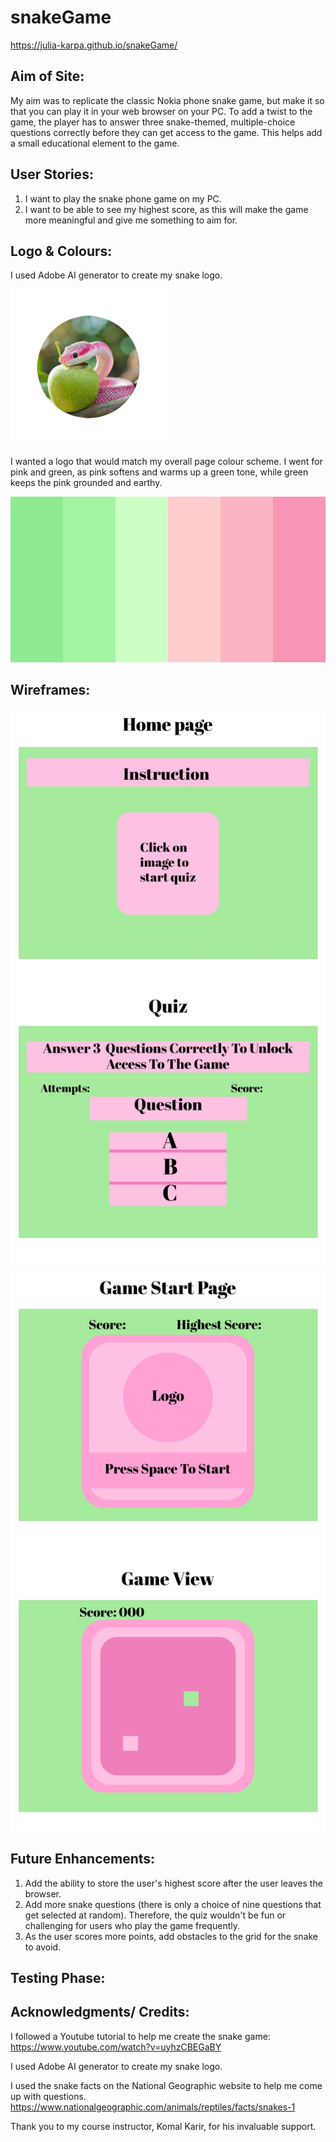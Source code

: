 # snakeGame
 https://julia-karpa.github.io/snakeGame/

 ## Aim of Site:

My aim was to replicate the classic Nokia phone snake game, but make it so that you can play it in your web browser on your PC. 
To add a twist to the game, the player has to answer three snake-themed, multiple-choice questions correctly before they can get access to the game. This helps add a small educational element to the game.

## User Stories:

1. I want to play the snake phone game on my PC.
2. I want to be able to see my highest score, as this will make the game more meaningful and give me something to aim for.

## Logo & Colours:

I used Adobe AI generator to create my snake logo. 

<img src="/assets/images/snakelogo.png">

I wanted a logo that would match my overall page colour scheme. I went for pink and green, as pink softens and warms up a green tone, while green keeps the pink grounded and earthy. 

<img src="/assets/images/colourscheme.png">

## Wireframes:

<img src="/assets/images/wireframe.jpg">

<img src="/assets/images/wireframegame.jpg">

## Future Enhancements:

1. Add the ability to store the user's highest score after the user leaves the browser.
2. Add more snake questions (there is only a choice of nine questions that get selected at random). Therefore, the quiz wouldn't be fun or challenging for users who play the game frequently.
3. As the user scores more points, add obstacles to the grid for the snake to avoid. 


## Testing Phase:


## Acknowledgments/ Credits:

I followed a Youtube tutorial to help me create the snake game: https://www.youtube.com/watch?v=uyhzCBEGaBY

I used Adobe AI generator to create my snake logo.

I used the snake facts on the National Geographic website to help me come up with questions. https://www.nationalgeographic.com/animals/reptiles/facts/snakes-1

Thank you to my course instructor, Komal Karir, for his invaluable support.